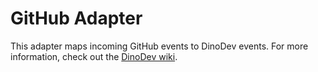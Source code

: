# GitHub Adapter

This adapter maps incoming GitHub events to DinoDev events.
For more information, check out the [DinoDev wiki](https://github.com/MEITREX/dinodev/wiki).

